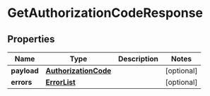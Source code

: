 
# GetAuthorizationCodeResponse

## Properties
Name | Type | Description | Notes
------------ | ------------- | ------------- | -------------
**payload** | [**AuthorizationCode**](AuthorizationCode.md) |  |  [optional]
**errors** | [**ErrorList**](ErrorList.md) |  |  [optional]



